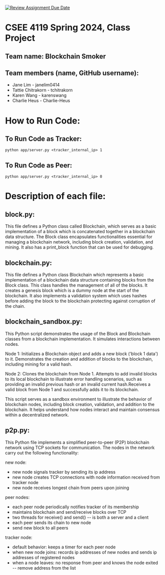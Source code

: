 [![Review Assignment Due Date](https://classroom.github.com/assets/deadline-readme-button-24ddc0f5d75046c5622901739e7c5dd533143b0c8e959d652212380cedb1ea36.svg)](https://classroom.github.com/a/-Lgd7v9y)
# CSEE 4119 Spring 2024, Class Project
## Team name: Blockchain Smoker
## Team members (name, GitHub username):
* Jane Lim - janelim0414
* Tattie Chitrakorn - tchitrakorn
* Karen Wang - karenswang
* Charlie Heus - Charlie-Heus

# How to Run Code:

## To Run Code as Tracker: 
`python app/server.py <tracker_internal_ip> 1` 

## To Run Code as Peer:
`python app/server.py <tracker_internal_ip> 0`

# Description of each file: 

## block.py:

This file defines a Python class called Blockchain, which serves as a basic implementation of a block which is concatenated together in a blockchain data structure. The Block class encapsulates functionalities essential for managing a blockchain network, including block creation, validation, and mining. It also has a print_block function that can be used for debugging. 

## blockchain.py:

This file defines a Python class Blockchain which represents a basic implementation of a blockchain data structure containing blocks from the Block class. This class handles the management of all of the blocks. It creates a genesis block which is a dummy node at the start of the blockchain. It also implements a validation system which uses hashes before adding the block to the blockchain protecting against corruption of the chain. 

## blockchain_sandbox.py:

This Python script demonstrates the usage of the Block and Blockchain classes from a blockchain implementation. It simulates interactions between nodes.

Node 1: Initializes a Blockchain object and adds a new block ('block 1 data') to it. Demonstrates the creation and addition of blocks to the blockchain, including mining for a valid hash.

Node 2: Clones the blockchain from Node 1. Attempts to add invalid blocks to its local blockchain to illustrate error handling scenarios, such as providing an invalid previous hash or an invalid current hash.Receives a valid block from Node 1 and successfully adds it to its blockchain. 

This script serves as a sandbox environment to illustrate the behavior of blockchain nodes, including block creation, validation, and addition to the blockchain. It helps understand how nodes interact and maintain consensus within a decentralized network.

## p2p.py:

This Python file implements a simplified peer-to-peer (P2P) blockchain network using TCP sockets for communication. The nodes in the network carry out the following functionality: 

new node:
- new node signals tracker by sending its ip address
- new node creates TCP connections with node information received from tracker node
- new node receives longest chain from peers upon joining

peer nodes:
- each peer node periodically notifies tracker of its membership
- maintains blockchain and send/receive blocks over TCP
- two threads for receive() and send() -- is both a server and a client
- each peer sends its chain to new node
- send new block to all peers

tracker node:
- default behavior: keeps a timer for each peer node
- when new node joins: records ip addresses of new nodes and sends ip addresses of registered nodes
- when a node leaves: no response from peer and knows the node exited -- remove address from the list